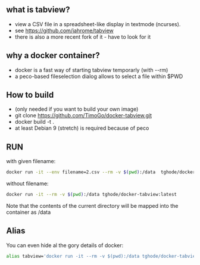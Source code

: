 ## what is tabview?
* view a CSV file in a spreadsheet-like display in textmode (ncurses).
* see https://github.com/jahrome/tabview
* there is also a more recent fork of it - have to look for it

## why a docker container?
* docker is a fast way of starting tabview temporarly (with --rm)
* a peco-based fileselection dialog allows to select a file within $PWD

## How to build
* (only needed if you want to build your own image)
* git clone https://github.com/TimoGo/docker-tabview.git
* docker build -t <imagename> .
* at least Debian 9 (stretch) is required because of peco

## RUN
with given filename:
```bash
docker run -it --env filename=2.csv --rm -v $(pwd):/data  tghode/docker-tabview:latest
```
without filename:
```bash
docker run -it --rm -v $(pwd):/data tghode/docker-tabview:latest
```
Note that the contents of the current directory will be mapped into the container as /data 

## Alias
You can even hide al the gory details of docker:
```bash
alias tabview='docker run -it --rm -v $(pwd):/data tghode/docker-tabview'
```

